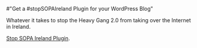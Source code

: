 #"Get a #stopSOPAIreland Plugin for your WordPress Blog"

Whatever it takes to stop the Heavy Gang 2.0 from taking over the Internet in Ireland.

<a href="http://wordpress.org/extend/plugins/stop-sopa-ireland/">Stop SOPA Ireland Plugin</a>.

&nbsp;